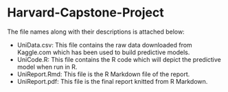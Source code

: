# Harvard-Capstone-Project

The file names along with their descriptions is attached below:
- UniData.csv: This file contains the raw data downloaded from Kaggle.com which has been used to build predictive models.
- UniCode.R: This file contains the R code which will depict the predictive model when run in R.
- UniReport.Rmd: This file is the R Markdown file of the report.
- UniReport.pdf: This file is the final report knitted from R Markdown.
